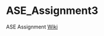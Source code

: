 # ASE_Assignment3

ASE Assignment <a href="https://github.com/kalyankilaru/ASE_Assignment3/wiki">Wiki</a>
